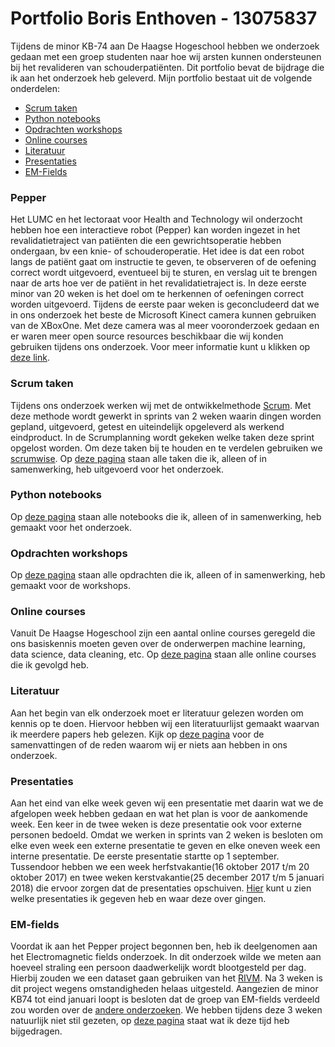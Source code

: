 Portfolio Boris Enthoven - 13075837
============================
Tijdens de minor KB-74 aan De Haagse Hogeschool hebben we onderzoek gedaan met een groep studenten naar hoe wij arsten kunnen ondersteunen bij het revalideren van schouderpatiënten. Dit portfolio bevat de bijdrage die ik aan het onderzoek heb geleverd. Mijn portfolio bestaat uit de volgende onderdelen:
* [Scrum taken](https://github.com/BorisEnthovenSchool/KB74PortfolioBoris/blob/master/README.md#scrum-taken)
* [Python notebooks](https://github.com/BorisEnthovenSchool/KB74PortfolioBoris/blob/master/README.md#python-notebooks)
* [Opdrachten workshops](https://github.com/BorisEnthovenSchool/KB74PortfolioBoris/blob/master/README.md#opdrachten-workshops)
* [Online courses](https://github.com/BorisEnthovenSchool/KB74PortfolioBoris/blob/master/README.md#online-courses)
* [Literatuur](https://github.com/BorisEnthovenSchool/KB74PortfolioBoris/blob/master/README.md#literatuur)
* [Presentaties](https://github.com/BorisEnthovenSchool/KB74PortfolioBoris/blob/master/README.md#presentaties)
* [EM-Fields](https://github.com/BorisEnthovenSchool/KB74PortfolioBoris/blob/master/README.md#em-fields)


### Pepper
Het LUMC en het lectoraat voor Health and Technology wil onderzocht hebben hoe een interactieve robot (Pepper) kan worden ingezet in het revalidatietraject van patiënten die een gewrichtsoperatie hebben ondergaan, bv een knie- of schouderoperatie. Het idee is dat een robot langs de patiënt gaat om instructie te geven, te observeren of de oefening correct wordt uitgevoerd, eventueel bij te sturen, en verslag uit te brengen naar de arts hoe ver de patiënt in het revalidatietraject is. In deze eerste minor van 20 weken is het doel om te herkennen of oefeningen correct worden uitgevoerd. Tijdens de eerste paar weken is geconcludeerd dat we in ons onderzoek het beste de Microsoft Kinect camera kunnen gebruiken van de XBoxOne. Met deze camera was al meer vooronderzoek gedaan en er waren meer open source resources beschikbaar die wij konden gebruiken tijdens ons onderzoek. Voor meer informatie kunt u klikken op [deze link](https://kb74.github.io/pepper/).


### Scrum taken
Tijdens ons onderzoek werken wij met de ontwikkelmethode [Scrum](http://www.scrum.nl). Met deze methode wordt gewerkt in sprints van 2 weken waarin dingen worden gepland, uitgevoerd, getest en uiteindelijk opgeleverd als werkend eindproduct. In de Scrumplanning wordt gekeken welke taken deze sprint opgelost worden. Om deze taken bij te houden en te verdelen gebruiken we [scrumwise](www.scrumwise.com). Op [deze pagina](https://github.com/BorisEnthovenSchool/KB74PortfolioBoris/blob/master/Scrum%20taken/taken.md) staan alle taken die ik, alleen of in samenwerking, heb uitgevoerd voor het onderzoek.


### Python notebooks
Op [deze pagina](https://github.com/BorisEnthovenSchool/KB74PortfolioBoris/blob/master/python%20notebooks/notebooks.md) staan alle notebooks die ik, alleen of in samenwerking, heb gemaakt voor het onderzoek.


### Opdrachten workshops
Op [deze pagina](https://github.com/BorisEnthovenSchool/KB74PortfolioBoris/blob/master/opdrachten%20workshops/opdrachten.md) staan alle opdrachten die ik, alleen of in samenwerking, heb gemaakt voor de workshops.


### Online courses
Vanuit De Haagse Hogeschool zijn een aantal online courses geregeld die ons basiskennis moeten geven over de onderwerpen machine learning, data science, data cleaning, etc. Op [deze pagina](https://github.com/BorisEnthovenSchool/KB74PortfolioBoris/blob/master/online%20courses/courses.md) staan alle online courses die ik gevolgd heb.


### Literatuur
Aan het begin van elk onderzoek moet er literatuur gelezen worden om kennis op te doen. Hiervoor hebben wij een literatuurlijst gemaakt waarvan ik meerdere papers heb gelezen. Kijk op [deze pagina](https://github.com/BorisEnthovenSchool/KB74PortfolioBoris/blob/master/literatuur/literatuur.md) voor de samenvattingen of de reden waarom wij er niets aan hebben in ons onderzoek.

### Presentaties
Aan het eind van elke week geven wij een presentatie met daarin wat we de afgelopen week hebben gedaan en wat het plan is voor de aankomende week. Een keer in de twee weken is deze presentatie ook voor externe personen bedoeld. Omdat we werken in sprints van 2 weken is besloten om elke even week een externe presentatie te geven en elke oneven week een interne presentatie. De eerste presentatie startte op 1 september. Tussendoor hebben we een week herfstvakantie(16 oktober 2017 t/m 20 oktober 2017) en twee weken kerstvakantie(25 december 2017 t/m 5 januari 2018) die ervoor zorgen dat de presentaties opschuiven. [Hier](https://github.com/BorisEnthovenSchool/KB74PortfolioBoris/blob/master/presentaties/presentaties.md) kunt u zien welke presentaties ik gegeven heb en waar deze over gingen.

### EM-fields
Voordat ik aan het Pepper project begonnen ben, heb ik deelgenomen aan het Electromagnetic fields onderzoek. In dit onderzoek wilde we meten aan hoeveel straling een persoon daadwerkelijk wordt blootgesteld per dag. Hierbij zouden we een dataset gaan gebruiken van het [RIVM](http://www.rivm.nl/Onderwerpen/E/Elektromagnetische_Velden). Na 3 weken is dit project wegens omstandigheden helaas uitgesteld. Aangezien de minor KB74 tot eind januari loopt is besloten dat de groep van EM-fields verdeeld zou worden over de [andere onderzoeken](https://kb74.github.io/). We hebben tijdens deze 3 weken natuurlijk niet stil gezeten, op [deze pagina](https://github.com/BorisEnthovenSchool/KB74PortfolioBoris/blob/master/EM-fields/em-fields.md) staat wat ik deze tijd heb bijgedragen.
